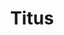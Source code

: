 ---
title: Titus
description: Sermons delivered in 2018 from our expositional series through Paul’s letter to Titus.
image: /images/uploads/TITUS-Sermon-Category.jpg
---